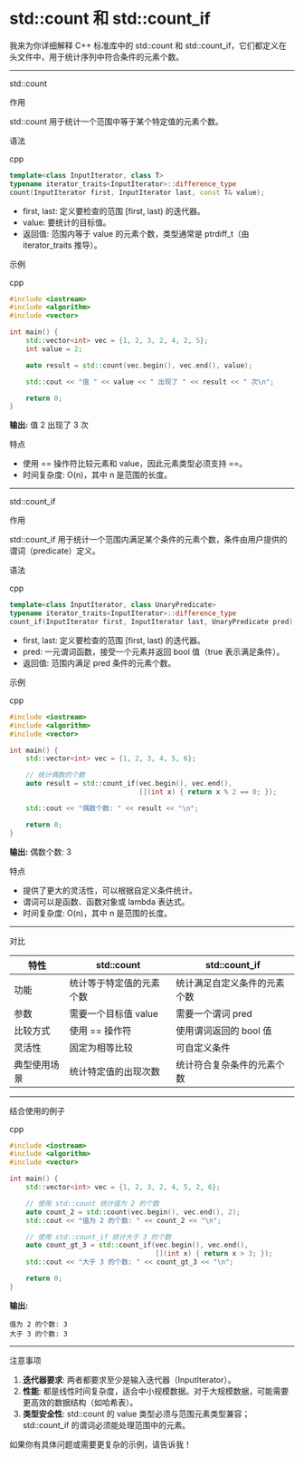 #  std::count 和 std::count_if

我来为你详细解释 C++ 标准库中的 std::count 和 std::count_if，它们都定义在 <algorithm> 头文件中，用于统计序列中符合条件的元素个数。

------

std::count

作用

std::count 用于统计一个范围中等于某个特定值的元素个数。

语法

cpp

```cpp
template<class InputIterator, class T>
typename iterator_traits<InputIterator>::difference_type
count(InputIterator first, InputIterator last, const T& value);
```

- first, last: 定义要检查的范围 [first, last) 的迭代器。
- value: 要统计的目标值。
- 返回值: 范围内等于 value 的元素个数，类型通常是 ptrdiff_t（由 iterator_traits 推导）。

示例

cpp

```cpp
#include <iostream>
#include <algorithm>
#include <vector>

int main() {
    std::vector<int> vec = {1, 2, 3, 2, 4, 2, 5};
    int value = 2;

    auto result = std::count(vec.begin(), vec.end(), value);

    std::cout << "值 " << value << " 出现了 " << result << " 次\n";

    return 0;
}
```

**输出:** 值 2 出现了 3 次

特点

- 使用 == 操作符比较元素和 value，因此元素类型必须支持 ==。
- 时间复杂度: O(n)，其中 n 是范围的长度。

------

std::count_if

作用

std::count_if 用于统计一个范围内满足某个条件的元素个数，条件由用户提供的谓词（predicate）定义。

语法

cpp

```cpp
template<class InputIterator, class UnaryPredicate>
typename iterator_traits<InputIterator>::difference_type
count_if(InputIterator first, InputIterator last, UnaryPredicate pred);
```

- first, last: 定义要检查的范围 [first, last) 的迭代器。
- pred: 一元谓词函数，接受一个元素并返回 bool 值（true 表示满足条件）。
- 返回值: 范围内满足 pred 条件的元素个数。

示例

cpp

```cpp
#include <iostream>
#include <algorithm>
#include <vector>

int main() {
    std::vector<int> vec = {1, 2, 3, 4, 5, 6};

    // 统计偶数的个数
    auto result = std::count_if(vec.begin(), vec.end(), 
                                [](int x) { return x % 2 == 0; });

    std::cout << "偶数个数: " << result << "\n";

    return 0;
}
```

**输出:** 偶数个数: 3

特点

- 提供了更大的灵活性，可以根据自定义条件统计。
- 谓词可以是函数、函数对象或 lambda 表达式。
- 时间复杂度: O(n)，其中 n 是范围的长度。

------

对比

| 特性         | std::count               | std::count_if                |
| ------------ | ------------------------ | ---------------------------- |
| 功能         | 统计等于特定值的元素个数 | 统计满足自定义条件的元素个数 |
| 参数         | 需要一个目标值 value     | 需要一个谓词 pred            |
| 比较方式     | 使用 == 操作符           | 使用谓词返回的 bool 值       |
| 灵活性       | 固定为相等比较           | 可自定义条件                 |
| 典型使用场景 | 统计特定值的出现次数     | 统计符合复杂条件的元素个数   |

------

结合使用的例子

cpp

```cpp
#include <iostream>
#include <algorithm>
#include <vector>

int main() {
    std::vector<int> vec = {1, 2, 3, 2, 4, 5, 2, 6};

    // 使用 std::count 统计值为 2 的个数
    auto count_2 = std::count(vec.begin(), vec.end(), 2);
    std::cout << "值为 2 的个数: " << count_2 << "\n";

    // 使用 std::count_if 统计大于 3 的个数
    auto count_gt_3 = std::count_if(vec.begin(), vec.end(), 
                                    [](int x) { return x > 3; });
    std::cout << "大于 3 的个数: " << count_gt_3 << "\n";

    return 0;
}
```

**输出:**

```text
值为 2 的个数: 3
大于 3 的个数: 3
```

------

注意事项

1. **迭代器要求**: 两者都要求至少是输入迭代器（InputIterator）。
2. **性能**: 都是线性时间复杂度，适合中小规模数据。对于大规模数据，可能需要更高效的数据结构（如哈希表）。
3. **类型安全性**: std::count 的 value 类型必须与范围元素类型兼容；std::count_if 的谓词必须能处理范围中的元素。

如果你有具体问题或需要更复杂的示例，请告诉我！